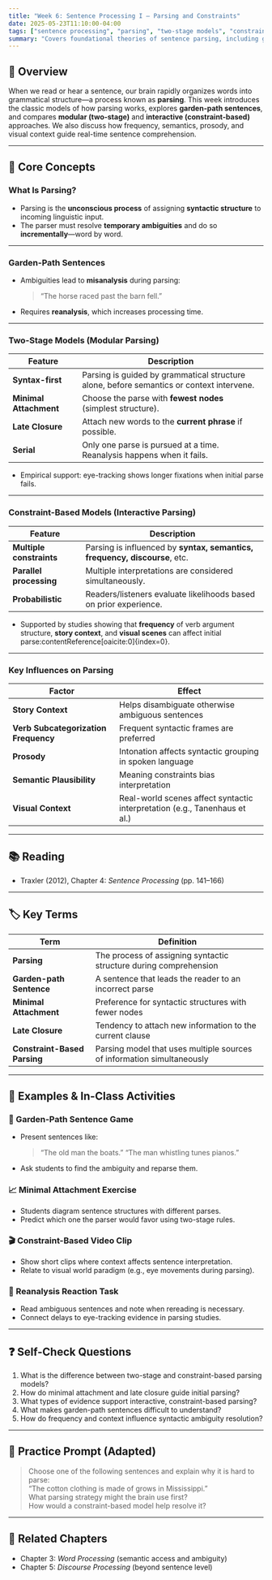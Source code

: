 ```yaml
---
title: "Week 6: Sentence Processing I – Parsing and Constraints"
date: 2025-05-23T11:10:00-04:00
tags: ["sentence processing", "parsing", "two-stage models", "constraint-based models", "garden-path"]
summary: "Covers foundational theories of sentence parsing, including garden-path effects, modular vs. interactive models, and role of frequency, context, and prosody."
---
```


## 📘 Overview

When we read or hear a sentence, our brain rapidly organizes words into grammatical structure—a process known as **parsing**. This week introduces the classic models of how parsing works, explores **garden-path sentences**, and compares **modular (two-stage)** and **interactive (constraint-based)** approaches. We also discuss how frequency, semantics, prosody, and visual context guide real-time sentence comprehension.

---

## 🧠 Core Concepts

### What Is Parsing?

- Parsing is the **unconscious process** of assigning **syntactic structure** to incoming linguistic input.
- The parser must resolve **temporary ambiguities** and do so **incrementally**—word by word.

---

### Garden-Path Sentences

- Ambiguities lead to **misanalysis** during parsing:
  > “The horse raced past the barn fell.”  
- Requires **reanalysis**, which increases processing time.

---

### Two-Stage Models (Modular Parsing)

| Feature | Description |
|---------|-------------|
| **Syntax-first** | Parsing is guided by grammatical structure alone, before semantics or context intervene. |
| **Minimal Attachment** | Choose the parse with **fewest nodes** (simplest structure). |
| **Late Closure** | Attach new words to the **current phrase** if possible. |
| **Serial** | Only one parse is pursued at a time. Reanalysis happens when it fails. |

- Empirical support: eye-tracking shows longer fixations when initial parse fails.

---

### Constraint-Based Models (Interactive Parsing)

| Feature | Description |
|---------|-------------|
| **Multiple constraints** | Parsing is influenced by **syntax, semantics, frequency, discourse**, etc. |
| **Parallel processing** | Multiple interpretations are considered simultaneously. |
| **Probabilistic** | Readers/listeners evaluate likelihoods based on prior experience. |

- Supported by studies showing that **frequency** of verb argument structure, **story context**, and **visual scenes** can affect initial parse:contentReference[oaicite:0]{index=0}.

---

### Key Influences on Parsing

| Factor | Effect |
|--------|--------|
| **Story Context** | Helps disambiguate otherwise ambiguous sentences |
| **Verb Subcategorization Frequency** | Frequent syntactic frames are preferred |
| **Prosody** | Intonation affects syntactic grouping in spoken language |
| **Semantic Plausibility** | Meaning constraints bias interpretation |
| **Visual Context** | Real-world scenes affect syntactic interpretation (e.g., Tanenhaus et al.)

---

## 📚 Reading

- Traxler (2012), Chapter 4: *Sentence Processing* (pp. 141–166)

---

## 🏷️ Key Terms

| Term | Definition |
|------|------------|
| **Parsing** | The process of assigning syntactic structure during comprehension |
| **Garden-path Sentence** | A sentence that leads the reader to an incorrect parse |
| **Minimal Attachment** | Preference for syntactic structures with fewer nodes |
| **Late Closure** | Tendency to attach new information to the current clause |
| **Constraint-Based Parsing** | Parsing model that uses multiple sources of information simultaneously |

---

## 🧪 Examples & In-Class Activities

### 🧩 Garden-Path Sentence Game

- Present sentences like:
  > “The old man the boats.”
  > “The man whistling tunes pianos.”
- Ask students to find the ambiguity and reparse them.

### 📈 Minimal Attachment Exercise

- Students diagram sentence structures with different parses.
- Predict which one the parser would favor using two-stage rules.

### 🎬 Constraint-Based Video Clip

- Show short clips where context affects sentence interpretation.
- Relate to visual world paradigm (e.g., eye movements during parsing).

### 🔁 Reanalysis Reaction Task

- Read ambiguous sentences and note when rereading is necessary.
- Connect delays to eye-tracking evidence in parsing studies.

---

## ❓ Self-Check Questions

1. What is the difference between two-stage and constraint-based parsing models?
2. How do minimal attachment and late closure guide initial parsing?
3. What types of evidence support interactive, constraint-based parsing?
4. What makes garden-path sentences difficult to understand?
5. How do frequency and context influence syntactic ambiguity resolution?

---

## 🧩 Practice Prompt (Adapted)

> Choose one of the following sentences and explain why it is hard to parse:  
> “The cotton clothing is made of grows in Mississippi.”  
> What parsing strategy might the brain use first?  
> How would a constraint-based model help resolve it?

---

## 🔁 Related Chapters

- Chapter 3: *Word Processing* (semantic access and ambiguity)
- Chapter 5: *Discourse Processing* (beyond sentence level)
